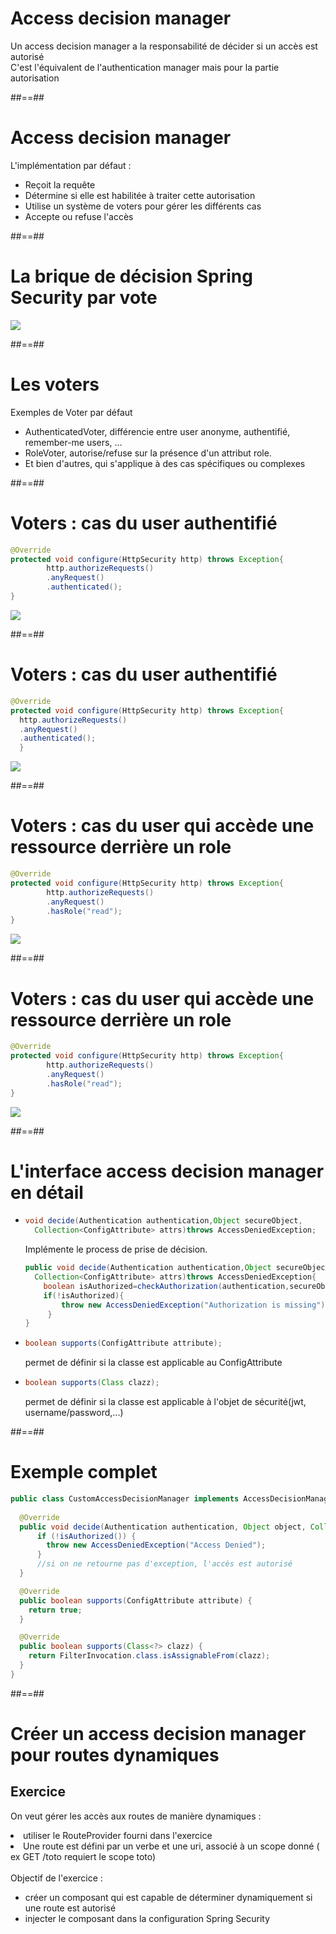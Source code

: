 # Access decision manager

Un access decision manager a la responsabilité de décider si un accès est autorisé
<br/>
C'est l'équivalent de l'authentication manager mais pour la partie autorisation

##==##

# Access decision manager

L'implémentation par défaut :
<ul>
    <li class="fragment">Reçoit la requête</li>
    <li class="fragment">Détermine si elle est habilitée à traiter cette autorisation</li>
    <li class="fragment">Utilise un système de voters pour gérer les différents cas</li>
    <li class="fragment">Accepte ou refuse l'accès</li>
</ul>

##==##

# La brique de décision Spring Security par vote

<div class="full-center">
    <img src="assets/images/08-access-decision-manager/access-decision-voting.png">
</div>

##==##


# Les voters

Exemples de Voter par défaut

<ul>
    <li class="fragment">AuthenticatedVoter, différencie entre user anonyme, authentifié, remember-me users, ...</li>
    <li class="fragment">RoleVoter, autorise/refuse sur la présence d'un attribut role.</li>
    <li class="fragment">Et bien d'autres, qui s'applique à des cas spécifiques ou complexes</li>
</ul>

##==##

# Voters : cas du user authentifié

```java
@Override
protected void configure(HttpSecurity http) throws Exception{
        http.authorizeRequests()
        .anyRequest()
        .authenticated();
}
```

<div class="full-center">
    <img src="assets/images/08-access-decision-manager/blank-decision.png">
</div>

##==##


# Voters : cas du user authentifié

```java
@Override
protected void configure(HttpSecurity http) throws Exception{
  http.authorizeRequests()
  .anyRequest()
  .authenticated();
  }
```

<div class="full-center">
    <img src="assets/images/08-access-decision-manager/anonyme.png">
</div>

##==##

# Voters : cas du user qui accède une ressource derrière un role

```java
@Override
protected void configure(HttpSecurity http) throws Exception{
        http.authorizeRequests()
        .anyRequest()
        .hasRole("read");
}
```

<div class="full-center">
    <img src="assets/images/08-access-decision-manager/blank-decision.png">
</div>

##==##

# Voters : cas du user qui accède une ressource derrière un role

```java
@Override
protected void configure(HttpSecurity http) throws Exception{
        http.authorizeRequests()
        .anyRequest()
        .hasRole("read");
}
```

<div class="full-center">
    <img src="assets/images/08-access-decision-manager/role.png">
</div>

##==##

# L'interface access decision manager en détail

<ul>
<li class="fragment">

```java
void decide(Authentication authentication,Object secureObject,
  Collection<ConfigAttribute> attrs)throws AccessDeniedException;
```

Implémente le process de prise de décision.

```java
public void decide(Authentication authentication,Object secureObject,
  Collection<ConfigAttribute> attrs)throws AccessDeniedException{
    boolean isAuthorized=checkAuthorization(authentication,secureObject)
    if(!isAuthorized){
        throw new AccessDeniedException("Authorization is missing");
     }
}
```

</li>

<li class="fragment">

```java
boolean supports(ConfigAttribute attribute);
```

permet de définir si la classe est applicable au ConfigAttribute

</li>

<li class="fragment">

```java
boolean supports(Class clazz);
```

permet de définir si la classe est applicable à l'objet de sécurité(jwt, username/password,...)

</li>
</ul>


##==##

# Exemple complet

```java
public class CustomAccessDecisionManager implements AccessDecisionManager {
    
  @Override
  public void decide(Authentication authentication, Object object, Collection<ConfigAttribute> configAttributes) throws AccessDeniedException, InsufficientAuthenticationException {
      if (!isAuthorized()) {
        throw new AccessDeniedException("Access Denied");
      }
      //si on ne retourne pas d'exception, l'accès est autorisé
  }

  @Override
  public boolean supports(ConfigAttribute attribute) {
    return true;
  }

  @Override
  public boolean supports(Class<?> clazz) {
    return FilterInvocation.class.isAssignableFrom(clazz);
  }
}
```

##==##

<!-- .slide: class="exercice" -->

# Créer un access decision manager pour routes dynamiques

## Exercice

On veut gérer les accès aux routes de manière dynamiques :
<li>utiliser le RouteProvider fourni dans l'exercice</li>
<li>Une route est défini par un verbe et une uri, associé à un scope donné ( ex GET /toto requiert le scope toto)</li>
<br>
Objectif de l'exercice :
<ul>
<li>créer un composant qui est capable de déterminer dynamiquement si une route est autorisé</li>
<li>injecter le composant dans la configuration Spring Security</li>
</ul>
